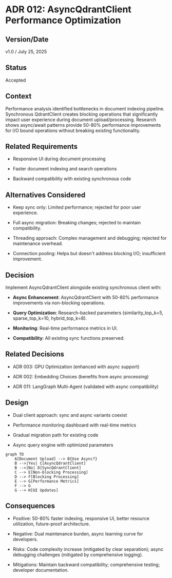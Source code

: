 # ADR 012: AsyncQdrantClient Performance Optimization

## Version/Date

v1.0 / July 25, 2025

## Status

Accepted

## Context

Performance analysis identified bottlenecks in document indexing pipeline. Synchronous QdrantClient creates blocking operations that significantly impact user experience during document upload/processing. Research shows async/await patterns provide 50-80% performance improvements for I/O bound operations without breaking existing functionality.

## Related Requirements

- Responsive UI during document processing

- Faster document indexing and search operations

- Backward compatibility with existing synchronous code

## Alternatives Considered

- Keep sync only: Limited performance; rejected for poor user experience.

- Full async migration: Breaking changes; rejected to maintain compatibility.

- Threading approach: Complex management and debugging; rejected for maintenance overhead.

- Connection pooling: Helps but doesn't address blocking I/O; insufficient improvement.

## Decision

Implement AsyncQdrantClient alongside existing synchronous client with:

- **Async Enhancement**: AsyncQdrantClient with 50-80% performance improvements via non-blocking operations.

- **Query Optimization**: Research-backed parameters (similarity_top_k=5, sparse_top_k=10, hybrid_top_k=8).

- **Monitoring**: Real-time performance metrics in UI.

- **Compatibility**: All existing sync functions preserved.

## Related Decisions

- ADR 003: GPU Optimization (enhanced with async support)

- ADR 002: Embedding Choices (benefits from async processing)

- ADR 011: LangGraph Multi-Agent (validated with async compatibility)

## Design

- Dual client approach: sync and async variants coexist

- Performance monitoring dashboard with real-time metrics

- Gradual migration path for existing code

- Async query engine with optimized parameters

```mermaid
graph TD
    A[Document Upload] --> B{Use Async?}
    B -->|Yes| C[AsyncQdrantClient]
    B -->|No| D[SyncQdrantClient]
    C --> E[Non-blocking Processing]
    D --> F[Blocking Processing]
    E --> G[Performance Metrics]
    F --> G
    G --> H[UI Updates]
```

## Consequences

- Positive: 50-80% faster indexing, responsive UI, better resource utilization, future-proof architecture.

- Negative: Dual maintenance burden, async learning curve for developers.

- Risks: Code complexity increase (mitigated by clear separation); async debugging challenges (mitigated by comprehensive logging).

- Mitigations: Maintain backward compatibility; comprehensive testing; developer documentation.
